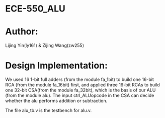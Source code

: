 # ECE-550_ALU


Author:
=======
Lijing Yin(ly161) & Zijing Wang(zw255)

Design Implementation:
=======
We used 16 1-bit full adders (from the module fa_1bit) to build one 16-bit RCA (from the module fa_16bit) first, and applied three 16-bit RCAs to build one 32-bit CSA(from the module fa_32bit), which is the basis of our ALU (from the module alu). The input ctrl_ALUopcode in the CSA can decide whether the alu performs addition or subtraction.

The file alu_tb.v is the testbench for alu.v.
 
